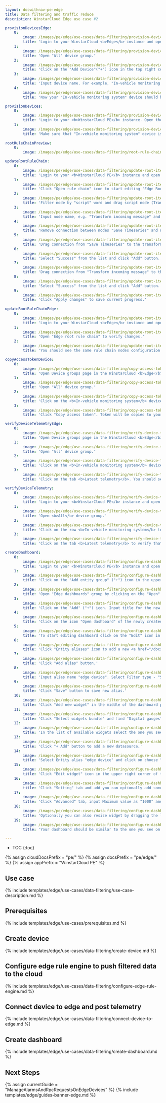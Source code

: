 ```yaml
---
layout: docwithnav-pe-edge
title: Data filtering and traffic reduce
description: WinstarCloud Edge use case #2

provisionDevicesEdge:
    0:
        image: /images/pe/edge/use-cases/data-filtering/provision-devices-item-1.png
        title: 'Login to your WinstarCloud <b>Edge</b> instance and open Device groups page.'
    1:
        image: /images/pe/edge/use-cases/data-filtering/provision-devices-item-2.png
        title: 'Open "All" device group.'
    2:
        image: /images/pe/edge/use-cases/data-filtering/provision-devices-item-3.png
        title: 'Click on the "Add Device"("+") icon in the top right corner of the table.'
    3:
        image: /images/pe/edge/use-cases/data-filtering/provision-devices-item-4.png
        title: 'Input device name. For example, "In-vehicle monitoring system". Click "Add" to add the device.'
    4:
        image: /images/pe/edge/use-cases/data-filtering/provision-devices-item-5.png
        title: 'Now your "In-vehicle monitoring system" device should be in the devices table.'

provisionDevices:    
    0:
        image: /images/pe/edge/use-cases/data-filtering/provision-devices-item-6.png
        title: 'Login to your <b>WinstarCloud PE</b> instance. Open the group <b>All</b> of the <b>Device groups</b> page.'
    1:
        image: /images/pe/edge/use-cases/data-filtering/provision-devices-item-7.png
        title: 'Make sure that "In-vehicle monitoring system" device is in the devices list.'
        
rootRuleChainPreview:
    0:
        image: /images/pe/edge/use-cases/data-filtering/root-rule-chain.png

updateRootRuleChain:
    0:
        image: /images/pe/edge/use-cases/data-filtering/update-root-item-1.png
        title: 'Login to your <b>WinstarCloud PE</b> instance and open Rule chain templates page.'
    1:
        image: /images/pe/edge/use-cases/data-filtering/update-root-item-2.png
        title: 'Click "Open rule chain" icon to start editing "Edge Root Rule Chain".'
    2:
        image: /images/pe/edge/use-cases/data-filtering/update-root-item-3.png
        title: 'Filter node by "script" word and drag script node (Transformation) to rule chain.'
    3:
        image: /images/pe/edge/use-cases/data-filtering/update-root-item-4.png
        title: 'Input node name, e.g. "Transform incoming message" and add <b>JavaScript</b> code (you can copy and paste it from the snippet above) to send further only "distance" readings. Click "Add" to proceed.'
    4:
        image: /images/pe/edge/use-cases/data-filtering/update-root-item-5.png
        title: 'Remove connection between nodes "Save Timeseries" and newly added script node.'
    5:
        image: /images/pe/edge/use-cases/data-filtering/update-root-item-6.png
        title: 'Drag connection from "Save Timeseries" to the transformation script node.'
    6:
        image: /images/pe/edge/use-cases/data-filtering/update-root-item-7.png
        title: 'Select "Success" from the list and click "Add" button.'
    7:
        image: /images/pe/edge/use-cases/data-filtering/update-root-item-8.png
        title: 'Drag connection from "Transform incoming message" to the "Push to cloud" node  the list and click "Add" button.'
    8:
        image: /images/pe/edge/use-cases/data-filtering/update-root-item-9.png
        title: 'Select "Success" from the list and click "Add" button.'
    9:
        image: /images/pe/edge/use-cases/data-filtering/update-root-item-10.png
        title: 'Click "Apply changes" to save current progress.'
        
updateRootRuleChainEdge:
    0:
        image: /images/pe/edge/use-cases/data-filtering/update-root-item-11.png
        title: 'Login to your WinstarCloud <b>Edge</b> instance and open Rule chains page.'
    1:
        image: /images/pe/edge/use-cases/data-filtering/update-root-item-12.png
        title: 'Open "Edge root rule chain" to verify changes.'
    2:
        image: /images/pe/edge/use-cases/data-filtering/update-root-item-13.png
        title: 'You should see the same rule chain nodes configuration as on the cloud.'

copyAccessTokenDevice:
    0:
        image: /images/pe/edge/use-cases/data-filtering/copy-access-token-item-1.png
        title: 'Open Device groups page in the WinstarCloud <b>Edge</b> instance.'
    1:
        image: /images/pe/edge/use-cases/data-filtering/copy-access-token-item-2.png
        title: 'Open "All" device group.'
    2:
        image: /images/pe/edge/use-cases/data-filtering/copy-access-token-item-3.png
        title: 'Click on the <b>In-vehicle monitoring system</b> device row in the table to open device details.'
    3:
        image: /images/pe/edge/use-cases/data-filtering/copy-access-token-item-4.png  
        title: 'Click "Copy access token". Token will be copied to your clipboard. Save it to a safe place.'

verifyDeviceTelemetryEdge:
    0:
        image: /images/pe/edge/use-cases/data-filtering/verify-device-telemetry-item-1.png
        title: 'Open Device groups page in the WinstarCloud <b>Edge</b> instance.'
    1:
        image: /images/pe/edge/use-cases/data-filtering/verify-device-telemetry-item-2.png
        title: 'Open "All" device group.'
    2:
        image: /images/pe/edge/use-cases/data-filtering/verify-device-telemetry-item-3.png
        title: 'Click on the <b>In-vehicle monitoring system</b> device row in the table to open device details.'
    3:
        image: /images/pe/edge/use-cases/data-filtering/verify-device-telemetry-item-4.png
        title: 'Click on the tab <b>Latest telemetry</b>. You should see the telemetry constantly generated by the Python script.'

verifyDeviceTelemetry:
    0:
        image: /images/pe/edge/use-cases/data-filtering/verify-device-telemetry-item-5.png
        title: 'Login to your <b>WinstarCloud PE</b> instance and open Device groups page.'
    1:
        image: /images/pe/edge/use-cases/data-filtering/verify-device-telemetry-item-6.png
        title: 'Open <b>All</b> device group.'
    2:
        image: /images/pe/edge/use-cases/data-filtering/verify-device-telemetry-item-7.png
        title: 'Click on the row <b>In-vehicle monitoring system</b> to open device details.'
    3:
        image: /images/pe/edge/use-cases/data-filtering/verify-device-telemetry-item-8.png
        title: 'Click on the tab <b>Latest telemetry</b> to verify that distance readings are pushed successfully from the edge to the cloud.'

createDashboard:
    0:
        image: /images/pe/edge/use-cases/data-filtering/configure-dashboards-item-1.png
        title: 'Login to your <b>WinstarCloud PE</b> instance and open "Dashboard groups" page.'
    1:
        image: /images/pe/edge/use-cases/data-filtering/configure-dashboards-item-2.png
        title: 'Click on the "Add entity group" ("+") icon in the upper right corner. Input name "Edge dashboards" and click "Add".'
    2:
        image: /images/pe/edge/use-cases/data-filtering/configure-dashboards-item-3.png
        title: 'Open "Edge dashboards" group by clicking on the "Open" icon.'
    3:
        image: /images/pe/edge/use-cases/data-filtering/configure-dashboards-item-4.png
        title: 'Click on the "Add" ("+") icon. Input title for the new dashboard, e.g. "Edge Vehicle" and click "Add".'
    4:
        image: /images/pe/edge/use-cases/data-filtering/configure-dashboards-item-5.png
        title: 'Click on the icon "Open dashboard" of the newly created dashboard.'
    5:
        image: /images/pe/edge/use-cases/data-filtering/configure-dashboards-item-6.png
        title: 'To start editing dashboard click on the "Edit" icon in the lower right corner.'
    6:
        image: /images/pe/edge/use-cases/data-filtering/configure-dashboards-item-7.png
        title: 'Click "Entity aliases" icon to add a new <a href="/docs/user-guide/ui/aliases/" target="_blank">alias</a> in order to visualize data on the dashboard.'
    7:
        image: /images/pe/edge/use-cases/data-filtering/configure-dashboards-item-8.png
        title: 'Click "Add alias" button.'
    8:
        image: /images/pe/edge/use-cases/data-filtering/configure-dashboards-item-9.png
        title: 'Input alias name "edge device". Select Filter type - "Single entity", Type - "Device", Device - "In-vehicle monitoring system". Then click "Add" button.'
    9:
        image: /images/pe/edge/use-cases/data-filtering/configure-dashboards-item-10.png
        title: 'Click "Save" button to save new alias.'
    10:
        image: /images/pe/edge/use-cases/data-filtering/configure-dashboards-item-11.png
        title: 'Click "Add new widget" in the middle of the dashboard page.'
    11:
        image: /images/pe/edge/use-cases/data-filtering/configure-dashboards-item-12.png
        title: 'Click "Select widgets bundle" and find "Digital gauges".'
    12:
        image: /images/pe/edge/use-cases/data-filtering/configure-dashboards-item-13.png
        title: 'In the list of available widgets select the one you see on the image. Click "+ Add" button to add a datasource for the widget.'
    13:
        image: /images/pe/edge/use-cases/data-filtering/configure-dashboards-item-14.png
        title: 'Click "+ Add" button to add a new datasource.'
    14:
        image: /images/pe/edge/use-cases/data-filtering/configure-dashboards-item-15.png
        title: 'Select Entity alias "edge device" and click on choose "distance" as device timeseries.'
    15:
        image: /images/pe/edge/use-cases/data-filtering/configure-dashboards-item-16.png
        title: 'Click "Edit widget" icon in the upper right corner of the widget to add style.'
    16:
        image: /images/pe/edge/use-cases/data-filtering/configure-dashboards-item-17.png
        title: 'Click "Setting" tab and add you can optionally add some title, icon and display configurations as show on the image.'
    17:
        image: /images/pe/edge/use-cases/data-filtering/configure-dashboards-item-18.png
        title: 'Click "Advanced" tab, input Maximum value as "1000" and Unit title as "MLS". Then click "Apply changes" and close the card.'
    18:
        image: /images/pe/edge/use-cases/data-filtering/configure-dashboards-item-19.png
        title: 'Optionally you can also resize widget by dragging the left bottom corner of the widget. Do not forget to click "Apply changes" icon to save current progress.'
    19:
        image: /images/pe/edge/use-cases/data-filtering/configure-dashboards-item-20.png
        title: 'Your dashboard should be similar to the one you see on the image.'

---
```

* TOC
{:toc}

{% assign cloudDocsPrefix = "pe/" %}
{% assign docsPrefix = "pe/edge/" %}
{% assign appPrefix = "WinstarCloud PE" %}

## Use case

{% include templates/edge/use-cases/data-filtering/use-case-description.md %}

## Prerequisites

{% include templates/edge/use-cases/prerequisites.md %}

## Create device

{% include templates/edge/use-cases/data-filtering/create-device.md %}

## Configure edge rule engine to push filtered data to the cloud

{% include templates/edge/use-cases/data-filtering/configure-edge-rule-engine.md %}

## Connect device to edge and post telemetry

{% include templates/edge/use-cases/data-filtering/connect-device-to-edge.md %}

## Create dashboard

{% include templates/edge/use-cases/data-filtering/create-dashboard.md %}

## Next Steps

{% assign currentGuide = "ManageAlarmsAndRpcRequestsOnEdgeDevices" %}
{% include templates/edge/guides-banner-edge.md %}
